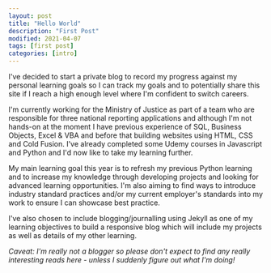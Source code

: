 ```yaml
---
layout: post
title: "Hello World"
description: "First Post"
modified: 2021-04-07
tags: [first post]
categories: [intro]
---
```


I've decided to start a private blog to record my progress against my personal learning goals so I can track my goals and to potentially share this site if I reach a high enough level where I'm confident to switch careers.

I'm currently working for the Ministry of Justice as part of a team who are responsible for three national reporting applications and although I'm not hands-on at the moment I have previous experience of SQL, Business Objects, Excel & VBA and before that building websites using HTML, CSS and Cold Fusion.  I've already completed some Udemy courses in Javascript and Python and I'd now like to take my learning further.

<!-- more -->

My main learning goal this year is to refresh my previous Python learning and to increase my knowledge through developing projects and looking for advanced learning opportunities.  I'm also aiming to find ways to introduce industry standard practices and/or my current employer's standards into my work to ensure I can showcase best practice.

I've also chosen to include blogging/journalling using Jekyll as one of my learning objectives to build a responsive blog which will include my projects as well as details of my other learning. 

*Caveat: I'm really not a blogger so please don't expect to find any really interesting reads here - unless I suddenly figure out what I'm doing!*